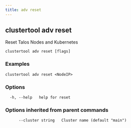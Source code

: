 ```yaml
---
title: adv reset
---
```

## clustertool adv reset

Reset Talos Nodes and Kubernetes

```
clustertool adv reset [flags]
```

### Examples

```
clustertool adv reset <NodeIP>
```

### Options

```
  -h, --help   help for reset
```

### Options inherited from parent commands

```
      --cluster string   Cluster name (default "main")
```
